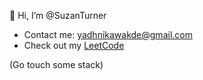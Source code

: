 👋 Hi, I’m @SuzanTurner

- Contact me: yadhnikawakde@gmail.com
- Check out my [LeetCode](https://leetcode.com/u/YadhnikaWakde/)

(Go touch some stack)

<!---
SuzanTurner/SuzanTurner is a ✨ special ✨ repository because its `README.md` (this file) appears on your GitHub profile.
You can click the Preview link to take a look at your changes.
--->
